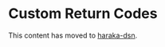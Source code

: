 # Custom Return Codes

This content has moved to [haraka-dsn](https://github.com/haraka/haraka-dsn).

